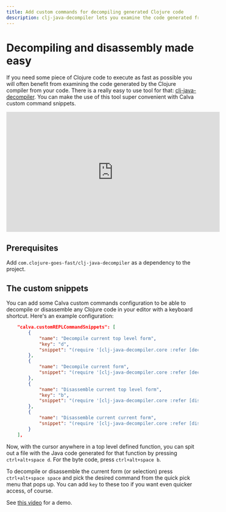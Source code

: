 ```yaml
---
title: Add custom commands for decompiling generated Clojure code
description: clj-java-decompiler lets you examine the code generated from your Clojure code. Here's how to set it up and create some custom Calva commands to give you keystroke access to peek at the bytecode or Java code of any code in your editor.
---
```


# Decompiling and disassembly made easy

If you need some piece of Clojure code to execute as fast as possible you will often benefit from examining the code generated by the Clojure compiler from your code. There is a really easy to use tool for that: [clj-java-decompiler](https://github.com/clojure-goes-fast/clj-java-decompiler). You can make the use of this tool super convenient with Calva custom command snippets.

<iframe width="560" height="315" src="https://www.youtube.com/embed/sPP4LCpBic8" title="YouTube video player" frameborder="0" allow="accelerometer; autoplay; clipboard-write; encrypted-media; gyroscope; picture-in-picture" allowfullscreen></iframe>

## Prerequisites

Add `com.clojure-goes-fast/clj-java-decompiler` as a dependency to the project.

## The custom snippets

You can add some Calva custom commands configuration to be able to decompile or disassemble any Clojure code in your editor with a keyboard shortcut. Here's an example configuration:

```json
    "calva.customREPLCommandSnippets": [
        {
            "name": "Decompile current top level form",
            "key": "d",
            "snippet": "(require '[clj-java-decompiler.core :refer [decompile]]) (spit \"decompiled-$top-level-defined-symbol.java\" (with-out-str (decompile $top-level-form)))"
        },
        {
            "name": "Decompile current form",
            "snippet": "(require '[clj-java-decompiler.core :refer [decompile]]) (spit \"decompiled.java\" (with-out-str (decompile $current-form)))"
        },
        {
            "name": "Disassemble current top level form",
            "key": "b",
            "snippet": "(require '[clj-java-decompiler.core :refer [disassemble]]) (spit \"bytecode-$top-level-defined-symbol.class\" (with-out-str (disassemble $top-level-form)))"
        },
        {
            "name": "Disassemble current current form",
            "snippet": "(require '[clj-java-decompiler.core :refer [disassemble]]) (spit \"bytecode.class\" (with-out-str (disassemble $current-form)))"
        }
    ],
```

Now, with the cursor anywhere in a top level defined function, you can spit out a file with the Java code generated for that function by pressing `ctrl+alt+space d`. For the byte code, press `ctrl+alt+space b`.

To decompile or disassemble the current form (or selection) press `ctrl+alt+space space` and pick the desired command from the quick pick menu that pops up. You can add `key` to these too if you want even quicker access, of course.

See [this video](https://www.youtube.com/watch?v=sPP4LCpBic8) for a demo.